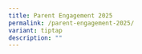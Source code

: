 ```yaml
---
title: Parent Engagement 2025
permalink: /parent-engagement-2025/
variant: tiptap
description: ""
---
```

